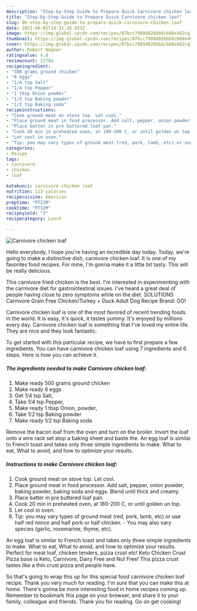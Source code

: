 ```yaml
---
description: "Step-by-Step Guide to Prepare Quick Carnivore chicken loaf"
title: "Step-by-Step Guide to Prepare Quick Carnivore chicken loaf"
slug: 96-step-by-step-guide-to-prepare-quick-carnivore-chicken-loaf
date: 2021-06-05T14:31:26.931Z
image: https://img-global.cpcdn.com/recipes/07bcc7909d026bb8/680x482cq70/carnivore-chicken-loaf-recipe-main-photo.jpg
thumbnail: https://img-global.cpcdn.com/recipes/07bcc7909d026bb8/680x482cq70/carnivore-chicken-loaf-recipe-main-photo.jpg
cover: https://img-global.cpcdn.com/recipes/07bcc7909d026bb8/680x482cq70/carnivore-chicken-loaf-recipe-main-photo.jpg
author: Robert Wagner
ratingvalue: 4.8
reviewcount: 11784
recipeingredient:
- "500 grams ground chicken"
- "6 eggs"
- "1/4 tsp Salt"
- "1/4 tsp Pepper"
- "1 tbsp Onion powder"
- "1/2 tsp Baking powder"
- "1/2 tsp Baking soda"
recipeinstructions:
- "Cook ground meat on stove top. Let cool."
- "Place ground meat in food processor. Add salt, pepper, onion powder, baking powder, baking soda and eggs. Blend until thick and creamy."
- "Place batter in pre buttered loaf pan."
- "Cook 20 min in preheated oven, at 180-200 C, or until golden un top."
- "Let cool in oven."
- "Tip: you may vary types of ground meat (red, pork, lamb, etc) or use half red mince and half pork or half chicken.  You may also vary species (garlic, rosemarine, thyme, etc)."
categories:
- Recipe
tags:
- carnivore
- chicken
- loaf

katakunci: carnivore chicken loaf 
nutrition: 113 calories
recipecuisine: American
preptime: "PT22M"
cooktime: "PT32M"
recipeyield: "3"
recipecategory: Lunch

---
```



![Carnivore chicken loaf](https://img-global.cpcdn.com/recipes/07bcc7909d026bb8/680x482cq70/carnivore-chicken-loaf-recipe-main-photo.jpg)

Hello everybody, I hope you're having an incredible day today. Today, we're going to make a distinctive dish, carnivore chicken loaf. It is one of my favorites food recipes. For mine, I'm gonna make it a little bit tasty. This will be really delicious.

This carnivore fried chicken is the best. I&#39;m interested in experimenting with the carnivore diet for gastrointestinal issues. I&#39;ve heard a great deal of people having close to zero symptoms while on the diet. SOLUTIONS Carnivore Grain Free Chicken/Turkey + Duck Adult Dog Recipe Brand: GO!

Carnivore chicken loaf is one of the most favored of recent trending foods in the world. It is easy, it's quick, it tastes yummy. It's enjoyed by millions every day. Carnivore chicken loaf is something that I've loved my entire life. They are nice and they look fantastic.


To get started with this particular recipe, we have to first prepare a few ingredients. You can have carnivore chicken loaf using 7 ingredients and 6 steps. Here is how you can achieve it.

<!--inarticleads1-->

##### The ingredients needed to make Carnivore chicken loaf:

1. Make ready 500 grams ground chicken
1. Make ready 6 eggs
1. Get 1/4 tsp Salt,
1. Take 1/4 tsp Pepper,
1. Make ready 1 tbsp Onion, powder,
1. Take 1/2 tsp Baking powder
1. Make ready 1/2 tsp Baking soda


Remove the bacon loaf from the oven and turn on the broiler. Invert the loaf onto a wire rack set atop a baking sheet and baste the. An egg loaf is similar to French toast and takes only three simple ingredients to make. What to eat, What to avoid, and how to optimize your results. 

<!--inarticleads2-->

##### Instructions to make Carnivore chicken loaf:

1. Cook ground meat on stove top. Let cool.
1. Place ground meat in food processor. Add salt, pepper, onion powder, baking powder, baking soda and eggs. Blend until thick and creamy.
1. Place batter in pre buttered loaf pan.
1. Cook 20 min in preheated oven, at 180-200 C, or until golden un top.
1. Let cool in oven.
1. Tip: you may vary types of ground meat (red, pork, lamb, etc) or use half red mince and half pork or half chicken.  - You may also vary species (garlic, rosemarine, thyme, etc).


An egg loaf is similar to French toast and takes only three simple ingredients to make. What to eat, What to avoid, and how to optimize your results. Perfect for meat loaf, chicken tenders, pizza crust etc! Keto Chicken Crust Pizza base is Keto, Carnivore, Dairy Free and Nut Free! This pizza crust tastes like a thin crust pizza and people have. 

So that's going to wrap this up for this special food carnivore chicken loaf recipe. Thank you very much for reading. I'm sure that you can make this at home. There's gonna be more interesting food in home recipes coming up. Remember to bookmark this page on your browser, and share it to your family, colleague and friends. Thank you for reading. Go on get cooking!
